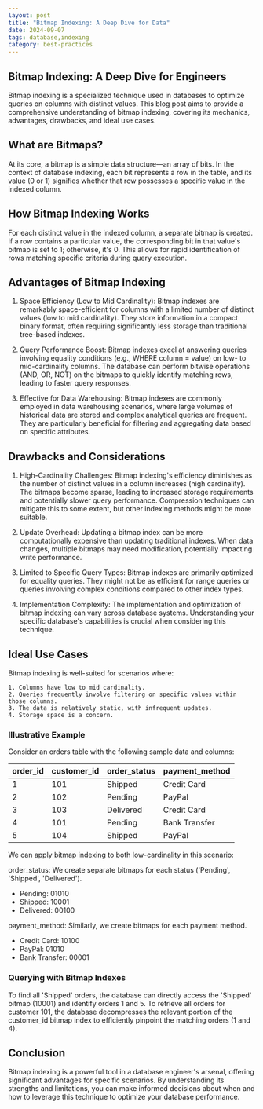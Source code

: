 ```yaml
---
layout: post
title: "Bitmap Indexing: A Deep Dive for Data"
date: 2024-09-07
tags: database,indexing
category: best-practices
---
```


## Bitmap Indexing: A Deep Dive for Engineers

Bitmap indexing is a specialized technique used in databases to optimize queries on columns with distinct values. This blog post aims to provide a comprehensive understanding of bitmap indexing, covering its mechanics, advantages, drawbacks, and ideal use cases.

## What are Bitmaps?

At its core, a bitmap is a simple data structure—an array of bits. In the context of database indexing, each bit represents a row in the table, and its value (0 or 1) signifies whether that row possesses a specific value in the indexed column.

## How Bitmap Indexing Works

For each distinct value in the indexed column, a separate bitmap is created. If a row contains a particular value, the corresponding bit in that value's bitmap is set to 1; otherwise, it's 0. This allows for rapid identification of rows matching specific criteria during query execution.

## Advantages of Bitmap Indexing

1. Space Efficiency (Low to Mid Cardinality): Bitmap indexes are remarkably space-efficient for columns with a limited number of distinct values (low to mid cardinality). They store information in a compact binary format, often requiring significantly less storage than traditional tree-based indexes.

2. Query Performance Boost: Bitmap indexes excel at answering queries involving equality conditions (e.g., WHERE column = value) on low- to mid-cardinality columns. The database can perform bitwise operations (AND, OR, NOT) on the bitmaps to quickly identify matching rows, leading to faster query responses.

3. Effective for Data Warehousing: Bitmap indexes are commonly employed in data warehousing scenarios, where large volumes of historical data are stored and complex analytical queries are frequent. They are particularly beneficial for filtering and aggregating data based on specific attributes.

## Drawbacks and Considerations

1. High-Cardinality Challenges: Bitmap indexing's efficiency diminishes as the number of distinct values in a column increases (high cardinality). The bitmaps become sparse, leading to increased storage requirements and potentially slower query performance. Compression techniques can mitigate this to some extent, but other indexing methods might be more suitable.

2. Update Overhead: Updating a bitmap index can be more computationally expensive than updating traditional indexes. When data changes, multiple bitmaps may need modification, potentially impacting write performance.

3. Limited to Specific Query Types: Bitmap indexes are primarily optimized for equality queries. They might not be as efficient for range queries or queries involving complex conditions compared to other index types.

4. Implementation Complexity: The implementation and optimization of bitmap indexing can vary across database systems. Understanding your specific database's capabilities is crucial when considering this technique.

## Ideal Use Cases

Bitmap indexing is well-suited for scenarios where:

    1. Columns have low to mid cardinality.
    2. Queries frequently involve filtering on specific values within those columns.
    3. The data is relatively static, with infrequent updates.
    4. Storage space is a concern.

### Illustrative Example

Consider an orders table with the following sample data and columns:

| order_id | customer_id | order_status | payment_method |
|----------|-------------|--------------|----------------|
| 1        | 101         | Shipped      | Credit Card    |
| 2        | 102         | Pending      | PayPal         |
| 3        | 103         | Delivered    | Credit Card    |
| 4        | 101         | Pending      | Bank Transfer  |
| 5        | 104         | Shipped      | PayPal         |

We can apply bitmap indexing to both low-cardinality in this scenario:


order_status: We create separate bitmaps for each status ('Pending', 'Shipped', 'Delivered').

- Pending: 01010
- Shipped: 10001
- Delivered: 00100

payment_method: Similarly, we create bitmaps for each payment method.
- Credit Card: 10100
- PayPal: 01010
- Bank Transfer: 00001

### Querying with Bitmap Indexes

To find all 'Shipped' orders, the database can directly access the 'Shipped' bitmap (10001) and identify orders 1 and 5.
To retrieve all orders for customer 101, the database decompresses the relevant portion of the customer_id bitmap index to efficiently pinpoint the matching orders (1 and 4).

## Conclusion

Bitmap indexing is a powerful tool in a database engineer's arsenal, offering significant advantages for specific scenarios. By understanding its strengths and limitations, you can make informed decisions about when and how to leverage this technique to optimize your database performance.
